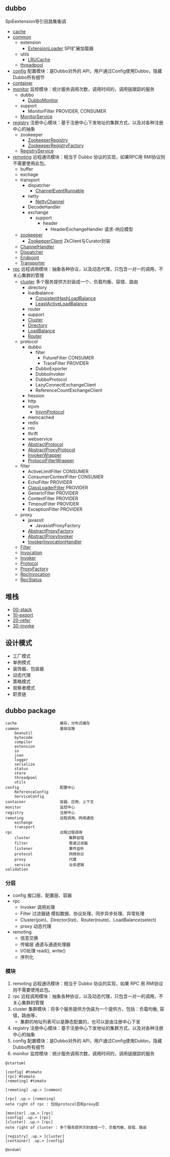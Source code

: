 ## dubbo
SpiEextension导引目路集衡调

* [cache](/docs/30-distributed/src/dubbo/cache/README.md)
* [common](/30-distributed/src/dubbo/common/README.md)
  * extension
    * [ExtensionLoader](/docs/30-distributed/src/dubbo/common/extension/ExtensionLoader.md) SPI扩展加载器
  * utils
    * [LRUCache](/docs/30-distributed/src/dubbo/common/utils/LRUCache.md)
  * [threadpool](/docs/30-distributed/src/dubbo/common/threadpool/README.md)
* [config](/30-distributed/src/dubbo/config/README.md)  配置模块：是Dubbo对外的 API，用户通过Config使用Dubbo，隐藏Dubbo所有细节
* [container](/30-distributed/src/dubbo/container/README.md)
* [monitor](/30-distributed/src/dubbo/monitor/README.md) 监控模块：统计服务调用次数，调用时间的，调用链跟踪的服务
  * dubbo
    * [DubboMonitor](/docs/30-distributed/src/dubbo/monitor/dubbo/DubboMonitor.md)
  * support
    * MonitorFilter PROVIDER, CONSUMER
  * [MonitorService](/docs/30-distributed/src/dubbo/monitor/MonitorService.md)
* [registry](/30-distributed/src/dubbo/registry/README.md) 注册中心模块：基于注册中心下发地址的集群方式，以及对各种注册中心的抽象
  * zookeeper
    * [ZookeeperRegistry](/docs/30-distributed/src/dubbo/registry/zookeeper/ZookeeperRegistry.md)
    * [ZookeeperRegistryFactory](/docs/30-distributed/src/dubbo/registry/zookeeper/ZookeeperRegistryFactory.md)
  * [RegistryService](/docs/30-distributed/src/dubbo/registry/RegistryService.md)
* [remoting](/30-distributed/src/dubbo/remoting/README.md) 远程通讯模块：相当于 Dubbo 协议的实现，如果RPC用 RMI协议则不需要使用此包。
  * buffer
  * exchage
  * transport
    * dispatcher
      * [ChannelEventRunnable](/30-distributed/src/dubbo/remoting/transport/dispatcher/ChannelEventRunnable.md:1)
    * netty
      * [NettyChannel](/30-distributed/src/dubbo/remoting/transport/netty/NettyChannel.md)  
    * DecodeHandler
    * exchange
      * support
        * header
          * HeaderExchangeHandler 请求-响应模型
  * [zookeeper](/docs/30-distributed/src/dubbo/remoting/zookeeper/README.md)
    * [ZookeeperClient](/docs/30-distributed/src/dubbo/remoting/zookeeper/ZookeeperClient.md) ZkClient与Curator封装
  * [ChannelHandler](/docs/30-distributed/src/dubbo/remoting/ChannelHandler.md)
  * [Dispatcher](/docs/30-distributed/src/dubbo/remoting/Dispatcher.md)
  * [Endpoint](/docs/30-distributed/src/dubbo/remoting/Endpoint.md)
  * [Transporter](/docs/30-distributed/src/dubbo/remoting/Transporter.md)
* [rpc](/30-distributed/src/dubbo/rpc/README.md) 远程调用模块：抽象各种协议，以及动态代理，只包含一对一的调用，不关心集群的管理
  * [cluster](/docs/30-distributed/src/dubbo/rpc/cluster/) 多个服务提供方封装成一个、负载均衡、容错、路由
    * directory
    * loadbalance
      * [ConsistentHashLoadBalance](/docs/30-distributed/src/dubbo/rpc/cluster/loadbalance/ConsistentHashLoadBalance.md)
      * [LeastActiveLoadBalance](/docs/30-distributed/src/dubbo/rpc/cluster/loadbalance/LeastActiveLoadBalance.md)
    * router
    * support
    * [Cluster](/docs/30-distributed/src/dubbo/rpc/cluster/Cluster.md)
    * [Directory](/docs/30-distributed/src/dubbo/rpc/cluster/Directory.md)
    * [LoadBalance](/docs/30-distributed/src/dubbo/rpc/cluster/LoadBalance.md)
    * [Router](/docs/30-distributed/src/dubbo/rpc/cluster/Router.md)
  * protocol
    * dubbo
      * filter
        * FutureFilter CONSUMER
        * TraceFilter PROVIDER
      * DubboExporter
      * DubboInvoker
      * DubboProtocol
      * LazyConnectExchangeClient
      * ReferenceCountExchangeClient
    * hession
    * http
    * injvm
      * [InjvmProtocol](/docs/30-distributed/src/dubbo/rpc/protocol/injvm/InjvmProtocol.md)
    * memcached
    * redis
    * rmi
    * thrift
    * webservice
    * [AbstractProtocol](/docs/30-distributed/src/dubbo/rpc/protocol/AbstractProtocol.md)
    * [AbstractProxyProtocol](/docs/30-distributed/src/dubbo/rpc/protocol/AbstractProxyProtocol.md)
    * [InvokerWrapper](/docs/30-distributed/src/dubbo/rpc/protocol/InvokerWrapper.md)
    * [ProtocolFilterWrapper](/docs/30-distributed/src/dubbo/rpc/protocol/ProtocolFilterWrapper.md)
  * filter
    * ActiveLimitFilter CONSUMER
    * ConsumerContextFilter CONSUMER
    * EchoFilter PROVIDER
    * [ClassLoaderFilter](/docs/30-distributed/src/dubbo/rpc/filter/ClassLoaderFilter.md) PROVIDER
    * GenericFilter PROVIDER
    * ContextFilter PROVIDER
    * TimeoutFilter PROVIDER
    * ExceptionFilter PROVIDER
  * proxy
    * javassit
      * JavasistProxyFactory
    * [AbstractProxyFactory](/docs/30-distributed/src/dubbo/rpc/proxy/AbstractProxyFactory.md)
    * [AbstractProxyInvoker](/docs/30-distributed/src/dubbo/rpc/proxy/AbstractProxyInvoker.md)
    * [InvokerInvocationHandler](/docs/30-distributed/src/dubbo/rpc/proxy/InvokerInvocationHandler.md)
  * [Filter](/docs/30-distributed/src/dubbo/rpc/Filter.md)
  * [Invocation](/docs/30-distributed/src/dubbo/rpc/Invocation.md)
  * [Invoker](/docs/30-distributed/src/dubbo/rpc/Invoker.md)
  * [Protocol](/docs/30-distributed/src/dubbo/rpc/Protocol.md)
  * [ProxyFactory](/docs/30-distributed/src/dubbo/rpc/ProxyFactory.md)
  * [RpcInvocation](/docs/30-distributed/src/dubbo/rpc/RpcInvocation.md)
  * [RpcStatus](/docs/30-distributed/src/dubbo/rpc/RpcStatus.md)


## 堆栈
* [00-stack](/30-distributed/src/dubbo/00-stack.md)
* [10-export](/30-distributed/src/dubbo/10-export.md)
* [20-refer](/30-distributed/src/dubbo/20-refer.md)
* [30-invoke](/30-distributed/src/dubbo/30-invoke.md)

## 设计模式
* 工厂模式
* 单例模式
* 装饰器、包装器
* 动态代理
* 策略模式
* 观察者模式
* 职责链

## dubbo package
```
cache                   缓存，分布式缓存
common                  基础设施
    beanutil
    bytecode
    compiler
    extension
    io
    json
    logger
    serialize
    status
    store
    threadpool
    utils
config                  配置中心
    ReferenceConfig
    ServiceConfig
container               容器、应用、上下文
monitor                 监控中心
registry                注册中心
remoting                远程调用，网络通信
    exchange
    transport
rpc                     远程过程调用
    cluster                 集群容错
    filter                  管道过滤器
    listener                事件监听
    protocol                网络协议
    proxy                   代理
    service                 业务逻辑
validation
 ```
 ### 分层
 
 * config 接口层、配置层、容器
 * rpc
    - Invoker 调用处理
    - Filter 过滤器链 模拟数据、协议处理、同步异步处理、异常处理
    - Cluster(join)、Director(list)、Router(route)、LoadBalance(select)
    - proxy 动态代理
 * remoting 
    - 信息交换
    - 传输层 通道与通道处理器
    - I/O处理 read(), write()
    - 序列化

### 模块
1. remoting 远程通讯模块：相当于 Dubbo 协议的实现，如果 RPC 用 RMI协议则不需要使用此包。
2. rpc 远程调用模块：抽象各种协议，以及动态代理，只包含一对一的调用，不关心集群的管理
3. cluster 集群模块：将多个服务提供方伪装为一个提供方，包括：负载均衡, 容错，路由等，
   * 集群的地址列表可以是静态配置的，也可以是由注册中心下发
4. registry 注册中心模块：基于注册中心下发地址的集群方式，以及对各种注册中心的抽象
5. config 配置模块：是Dubbo对外的 API，用户通过Config使用Dubbo，隐藏Dubbo所有细节
6. monitor 监控模块：统计服务调用次数，调用时间的，调用链跟踪的服务

```plantuml
@startuml

[config] #tomato
[rpc] #tomato
[remoting] #tomato

[remoting] .up.> [common]

[rpc] .up.> [remoting]
note right of rpc : 包括protocol层和proxy层

[monitor] .up.> [rpc]
[config] .up.> [rpc]
[cluster] .up.> [rpc]
note right of cluster : 多个服务提供方封装成一个、负载均衡、容错、路由

[registry] .up.> [cluster]
[container] .up.> [config]

@enduml
```
 